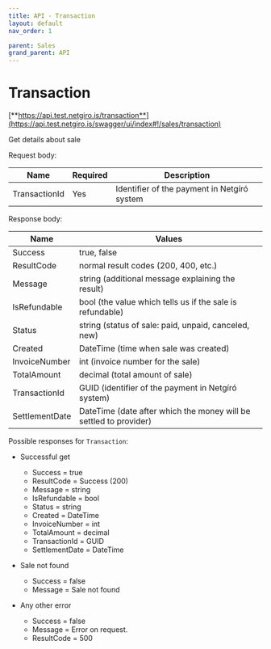 ```yaml
---
title: API - Transaction
layout: default
nav_order: 1

parent: Sales
grand_parent: API
---
```


# Transaction
[**https://api.test.netgiro.is/transaction**](https://api.test.netgiro.is/swagger/ui/index#!/sales/transaction)

Get details about sale

	
Request body:

| Name  | Required | Description |
| ------------- | ------------- |------------- |
| TransactionId  | Yes | Identifier of the payment in Netgíró system  |

Response body:

| Name | Values |
| ------------- |------------- |
| Success | true, false |
| ResultCode | normal result codes (200, 400, etc.) |
| Message | string (additional message explaining the result) |
| IsRefundable | bool (the value which tells us if the sale is refundable) |
| Status | string (status of sale: paid, unpaid, canceled, new) |
| Created | DateTime (time when sale was created) |
| InvoiceNumber | int (invoice number for the sale) |
| TotalAmount | decimal (total amount of sale) |
| TransactionId | GUID (identifier of the payment in Netgíró system) |
| SettlementDate | DateTime (date after which the money will be settled to provider) |

Possible responses for `Transaction`:
  - Successful get
      - Success = true
      - ResultCode = Success (200)
      - Message = string
      - IsRefundable = bool
      - Status = string
      - Created = DateTime
      - InvoiceNumber = int
      - TotalAmount = decimal
      - TransactionId = GUID
      - SettlementDate = DateTime

  - Sale not found
    - Success = false
    - Message = Sale not found

  - Any other error
    - Success = false
    - Message = Error on request.
    - ResultCode = 500
